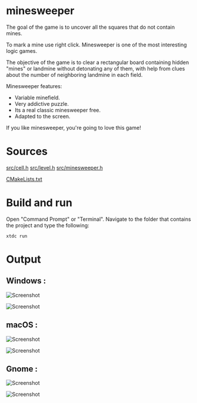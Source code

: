 # minesweeper

The goal of the game is to uncover all the squares that do not contain mines.

To mark a mine use right click. Minesweeper is one of the most interesting logic games.

The objective of the game is to clear a rectangular board containing hidden "mines" or landmine without detonating any of them, 
with help from clues about the number of neighboring landmine in each field.

Minesweeper features:
 - Variable minefield.
 - Very addictive puzzle.
 - Its a real classic minesweeper free.
 - Adapted to the screen.
 
 If you like minesweeper, you're going to love this game!
 
# Sources

[src/cell.h](src/cell.h)
[src/level.h](src/level.h)
[src/minesweeper.h](src/minesweeper.h)

[CMakeLists.txt](CMakeLists.txt)

# Build and run

Open "Command Prompt" or "Terminal". Navigate to the folder that contains the project and type the following:

```shell
xtdc run
```

# Output

## Windows :

![Screenshot](../../../../docs/pictures/examples/minesweeper_w.png)

![Screenshot](../../../../docs/pictures/examples/minesweeper_wd.png)

## macOS :

![Screenshot](../../../../docs/pictures/examples/minesweeper_m.png)

![Screenshot](../../../../docs/pictures/examples/minesweeper_md.png)

## Gnome :

![Screenshot](../../../../docs/pictures/examples/minesweeper_g.png)

![Screenshot](../../../../docs/pictures/examples/minesweeper_gd.png)
